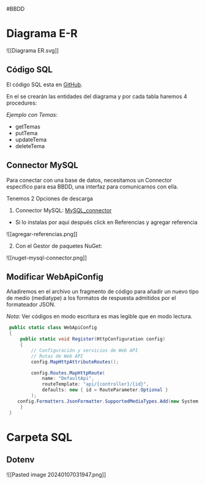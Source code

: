 #BBDD
# Diagrama E-R

![[Diagrama ER.svg]]


## Código SQL

El código SQL esta en [GitHub](https://github.com/santiagoieshna/api-rest-libreria-.net).

En el se crearán las entidades del diagrama y por cada tabla haremos 4 procedures:

_Ejemplo con Temas:_
- getTemas
- putTema
- updateTema
- deleteTema


## Connector MySQL

Para conectar con una base de datos, necesitamos un Connector especifico para esa BBDD, una interfaz para comunicarnos con ella.

Tenemos 2 Opciones de descarga

1. Connector MySQL: [MySQL_connector](https://dev.mysql.com/downloads/connector/net/)

- Si lo instalas por aquí después click en Referencias y agregar referencia

![[agregar-referencias.png]]

2. Con el Gestor de paquetes NuGet:

![[nuget-mysql-connector.png]]


## Modificar WebApiConfig

Añadiremos en el archivo un fragmento de código para añadir un nuevo tipo de medio (mediatype) a los formatos de respuesta admitidos por el formateador JSON. 

_Nota_: Ver códigos en modo escritura es mas legible que en modo lectura.
```C# hl:14 title='WebApiConfig
 public static class WebApiConfig
 {
     public static void Register(HttpConfiguration config)
     {
         // Configuración y servicios de Web API
         // Rutas de Web API
         config.MapHttpAttributeRoutes();

         config.Routes.MapHttpRoute(
             name: "DefaultApi",
             routeTemplate: "api/{controller}/{id}",
             defaults: new { id = RouteParameter.Optional }
         );
    config.Formatters.JsonFormatter.SupportedMediaTypes.Add(new System.Net.Http.Headers.MediaTypeHeaderValue("text/html"));
     }
 }
```

# Carpeta SQL





## Dotenv

![[Pasted image 20240107031947.png]]
